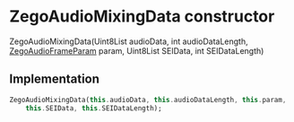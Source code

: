 


# ZegoAudioMixingData constructor







ZegoAudioMixingData(Uint8List audioData, int audioDataLength, [ZegoAudioFrameParam](../../zego_uikit_prebuilt_live_audio_room/ZegoAudioFrameParam-class.md) param, Uint8List SEIData, int SEIDataLength)





## Implementation

```dart
ZegoAudioMixingData(this.audioData, this.audioDataLength, this.param,
    this.SEIData, this.SEIDataLength);
```







